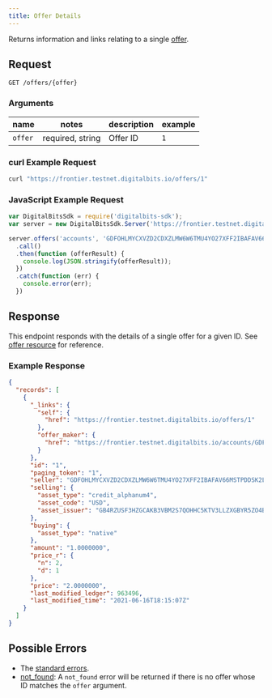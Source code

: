 ```yaml
---
title: Offer Details
---
```


Returns information and links relating to a single [offer](../resources/offer.md).

## Request

```
GET /offers/{offer}
```

### Arguments

| name | notes | description | example |
| ---- | ----- | ----------- | ------- |
| `offer` | required, string | Offer ID | `1` |

### curl Example Request

```sh
curl "https://frontier.testnet.digitalbits.io/offers/1"
```

### JavaScript Example Request

```javascript
var DigitalBitsSdk = require('digitalbits-sdk');
var server = new DigitalBitsSdk.Server('https://frontier.testnet.digitalbits.io');

server.offers('accounts', 'GDFOHLMYCXVZD2CDXZLMW6W6TMU4YO27XFF2IBAFAV66MSTPDDSK2LAY')
  .call()
  .then(function (offerResult) {
    console.log(JSON.stringify(offerResult));
  })
  .catch(function (err) {
    console.error(err);
  })
```

## Response

This endpoint responds with the details of a single offer for a given ID. See [offer resource](../resources/offer.md) for reference.

### Example Response

```json
{
  "records": [
    {
      "_links": {
        "self": {
          "href": "https://frontier.testnet.digitalbits.io/offers/1"
        },
        "offer_maker": {
          "href": "https://frontier.testnet.digitalbits.io/accounts/GDFOHLMYCXVZD2CDXZLMW6W6TMU4YO27XFF2IBAFAV66MSTPDDSK2LAY"
        }
      },
      "id": "1",
      "paging_token": "1",
      "seller": "GDFOHLMYCXVZD2CDXZLMW6W6TMU4YO27XFF2IBAFAV66MSTPDDSK2LAY",
      "selling": {
        "asset_type": "credit_alphanum4",
        "asset_code": "USD",
        "asset_issuer": "GB4RZUSF3HZGCAKB3VBM2S7QOHHC5KTV3LLZXGBYR5ZO4B26CKHFZTSZ"
      },
      "buying": {
        "asset_type": "native"
      },
      "amount": "1.0000000",
      "price_r": {
        "n": 2,
        "d": 1
      },
      "price": "2.0000000",
      "last_modified_ledger": 963496,
      "last_modified_time": "2021-06-16T18:15:07Z"
    }
  ]
}

```

## Possible Errors

- The [standard errors](../errors.md#standard-errors).
- [not_found](../errors/not-found.md): A `not_found` error will be returned if there is no offer whose ID matches the `offer` argument.
